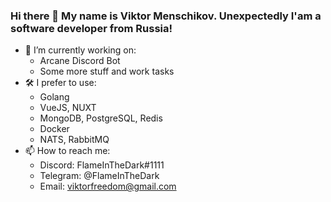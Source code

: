 ### Hi there 👋 My name is Viktor Menschikov. Unexpectedly I'am a software developer from Russia!

<!--
**FlameInTheDark/FlameInTheDark** is a ✨ _special_ ✨ repository because its `README.md` (this file) appears on your GitHub profile.

Here are some ideas to get you started:

- 🔭 I’m currently working on ...
- 🌱 I’m currently learning ...
- 👯 I’m looking to collaborate on ...
- 🤔 I’m looking for help with ...
- 💬 Ask me about ...
- 📫 How to reach me: ...
- 😄 Pronouns: ...
- ⚡ Fun fact: ...
-->
- 🔭 I’m currently working on:
  - Arcane Discord Bot
  - Some more stuff and work tasks
- 🛠 I prefer to use:
  - Golang
  - VueJS, NUXT
  - MongoDB, PostgreSQL, Redis
  - Docker
  - NATS, RabbitMQ
- 📫 How to reach me:
  - Discord: FlameInTheDark#1111
  - Telegram: @FlameInTheDark
  - Email: viktorfreedom@gmail.com
